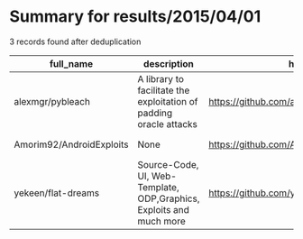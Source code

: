 
# Summary for results/2015/04/01
    
3 records found after deduplication

| full_name | description | html_url | matched_list | matched_count | pushed_at | size | stargazers_count | language | forks_count |
|--------------------------|---------------------------------------------------------------------|---------------------------------------------|----------------|-----------------|---------------------------|--------|--------------------|------------|---------------|
| alexmgr/pybleach | A library to facilitate the exploitation of padding oracle attacks | https://github.com/alexmgr/pybleach | ['exploit'] | 1 | 2015-04-01 21:46:17+00:00 | 268 | 12 | Python | 2 |
| Amorim92/AndroidExploits | None | https://github.com/Amorim92/AndroidExploits | ['exploit'] | 1 | 2015-04-01 09:21:11+00:00 | 9661 | 4 | Java | 1 |
| yekeen/flat-dreams | Source-Code, UI, Web-Template, ODP,Graphics, Exploits and much more | https://github.com/yekeen/flat-dreams | ['exploit'] | 1 | 2015-04-01 16:32:27+00:00 | 2452 | 0 | | 0 |
